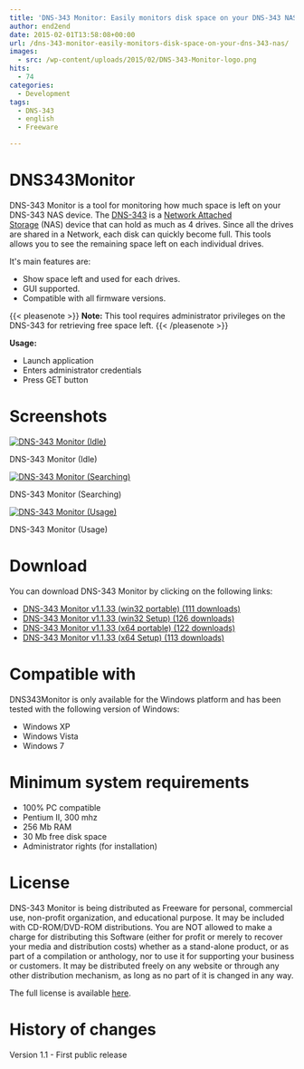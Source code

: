 ```yaml
---
title: 'DNS-343 Monitor: Easily monitors disk space on your DNS-343 NAS.'
author: end2end
date: 2015-02-01T13:58:08+00:00
url: /dns-343-monitor-easily-monitors-disk-space-on-your-dns-343-nas/
images:
  - src: /wp-content/uploads/2015/02/DNS-343-Monitor-logo.png
hits:
  - 74
categories:
  - Development
tags:
  - DNS-343
  - english
  - Freeware

---
```

# DNS343Monitor

DNS-343 Monitor is a tool for monitoring how much space is left on your DNS-343 NAS device.
The [DNS-343](http://www.google.com/?q=dns-343) is a [Network Attached Storage](http://en.wikipedia.org/wiki/Network-attached_storage)&nbsp;(NAS)&nbsp;device that can hold as much as 4 drives. Since all the drives are shared in a Network, each disk can quickly become full. This tools allows you to see the remaining space left on each individual drives.

It's main features are:

* Show space left and used for each drives.
* GUI supported.
* Compatible with all firmware versions.

{{< pleasenote >}}
  **Note:** This tool requires administrator privileges on the DNS-343 for retrieving free space left.
{{< /pleasenote >}}


**Usage:**

* Launch application
* Enters administrator credentials
* Press GET button

# Screenshots

[![DNS-343 Monitor (Idle)](/wp-content/uploads/2015/02/DNS-343-Monitor-Idle.png)](/wp-content/uploads/2015/02/DNS-343-Monitor-Idle.png)

DNS-343 Monitor (Idle)

[![DNS-343 Monitor (Searching)](/wp-content/uploads/2015/02/DNS-343-Monitor-Searching.png)](/wp-content/uploads/2015/02/DNS-343-Monitor-Searching.png)

DNS-343 Monitor (Searching)

[![DNS-343 Monitor (Usage)](/wp-content/uploads/2015/02/DNS-343-Monitor-Usage.png)](/wp-content/uploads/2015/02/DNS-343-Monitor-Usage.png)

DNS-343 Monitor (Usage)

# Download

You can download DNS-343 Monitor by clicking on the following links:

* [ DNS-343 Monitor v1.1.33 (win32 portable) (111 downloads) ](http://www.end2endzone.com/download/675/ "Version 1.1.33")
* [ DNS-343 Monitor v1.1.33 (win32 Setup) (126 downloads) ](http://www.end2endzone.com/download/672/ "Version 1.1.33")
* [ DNS-343 Monitor v1.1.33 (x64 portable) (122 downloads) ](http://www.end2endzone.com/download/670/ "Version 1.1.33")
* [ DNS-343 Monitor v1.1.33 (x64 Setup) (113 downloads) ](http://www.end2endzone.com/download/666/ "Version 1.1.33")

# Compatible with

DNS343Monitor is only available for the Windows platform and has been tested with the following version of Windows:

* Windows XP
* Windows Vista
* Windows 7

# Minimum system requirements

* 100% PC compatible
* Pentium II, 300 mhz
* 256 Mb RAM
* 30 Mb free disk space
* Administrator rights (for installation)

# License

DNS-343 Monitor is being distributed as Freeware for personal, commercial use, non-profit organization, and educational purpose. It may be included with CD-ROM/DVD-ROM distributions. You are NOT allowed to make a charge for distributing this Software (either for profit or merely to recover your media and distribution costs) whether as a stand-alone product, or as part of a compilation or anthology, nor to use it for supporting your business or customers. It may be distributed freely on any website or through any other distribution mechanism, as long as no part of it is changed in any way.

The full license is available [here](/wp-content/uploads/2015/02/DNS-343-Monitor-v1.1.28-EULA.htm).

# History of changes

Version 1.1 - First public release
